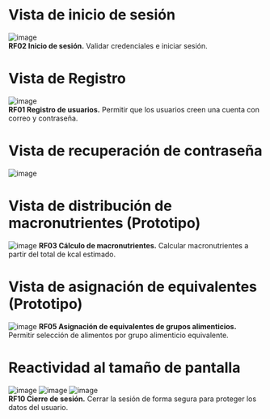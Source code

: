 # Vista de inicio de sesión
![image](https://github.com/user-attachments/assets/ca08e195-d9c0-4e59-94b2-08069de9b889)  
**RF02	Inicio de sesión.**	Validar credenciales e iniciar sesión.  
# Vista de Registro
![image](https://github.com/user-attachments/assets/f6c86347-97bc-42e4-b847-cdfcd85068f7)  
**RF01	Registro de usuarios.**	Permitir que los usuarios creen una cuenta con correo y contraseña.  
# Vista de recuperación de contraseña
![image](https://github.com/user-attachments/assets/76bac095-065d-4970-b46d-29fae09e5e2b)

# Vista de distribución de macronutrientes (Prototipo)
![image](https://github.com/user-attachments/assets/8d4fb272-b6f4-4ee4-829d-d3583996da89)
**RF03	Cálculo de macronutrientes.**	Calcular macronutrientes a partir del total de kcal estimado.  
# Vista de asignación de equivalentes (Prototipo)
![image](https://github.com/user-attachments/assets/f66fcf52-5ae4-48d0-a992-19d4fc539cba)
**RF05	Asignación de equivalentes de grupos alimenticios.**	Permitir selección de alimentos por grupo alimenticio equivalente.  
# Reactividad al tamaño de pantalla
![image](https://github.com/user-attachments/assets/198d8466-bcd7-4ed2-8bb7-3107cdde920a)
![image](https://github.com/user-attachments/assets/3eae1cfa-bb46-4c6c-966e-34fec8cc5a42)
![image](https://github.com/user-attachments/assets/772b1967-8878-42f3-909d-8941659b02cc)  
**RF10	Cierre de sesión.**	Cerrar la sesión de forma segura para proteger los datos del usuario.
